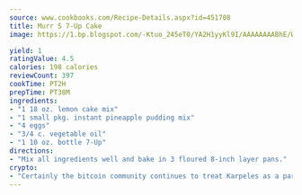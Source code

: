```yaml
---
source: www.cookbooks.com/Recipe-Details.aspx?id=451708
title: Murr S 7-Up Cake
image: https://1.bp.blogspot.com/-Ktuo_245eT0/YA2H1yyKl9I/AAAAAAAABhE/WMoqSq2tWOcgMkPaLYZ-49h8pVDUUwFCQCLcBGAsYHQ/s307/5.png

yield: 1
ratingValue: 4.5
calories: 198 calories
reviewCount: 397
cookTime: PT2H
prepTime: PT38M
ingredients:
- "1 18 oz. lemon cake mix"
- "1 small pkg. instant pineapple pudding mix"
- "4 eggs"
- "3/4 c. vegetable oil"
- "1 10 oz. bottle 7-Up"
directions:
- "Mix all ingredients well and bake in 3 floured 8-inch layer pans."
crypto:
- "Certainly the bitcoin community continues to treat Karpeles as a pariah."
---
```

